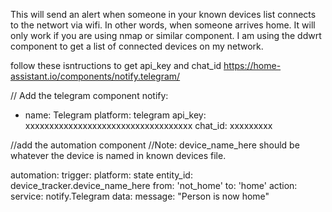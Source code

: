 This will send an alert when someone in your known devices list connects to the networt via wifi. In other words, when someone arrives home.
It will only work if you are using nmap or similar component. 
I am using the ddwrt component to get a list of connected devices on my network.

follow these isntructions to get api_key and chat_id
https://home-assistant.io/components/notify.telegram/

// Add the telegram component
notify:
  - name: Telegram
    platform: telegram
    api_key: xxxxxxxxxxxxxxxxxxxxxxxxxxxxxxxxxxx
    chat_id: xxxxxxxxx
    
//add the automation component
//Note: device_name_here should be whatever the device is named in known devices file. 

automation:
  trigger:
    platform: state
    entity_id: device_tracker.device_name_here
    from: 'not_home'
    to: 'home'
  action:
    service: notify.Telegram
    data:
      message:  "Person is now home"

